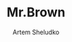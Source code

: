 ---
title: "Mr.Brown"
github: https://github.com/artemsheludko/mr-brown
demo: http://artemsheludko.pw/mr-brown
author: Artem Sheludko
ssg:
  - Jekyll
cms:
  - No Cms
---